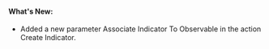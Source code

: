 #### What's New:
- Added a new parameter Associate Indicator To Observable in the action Create Indicator.